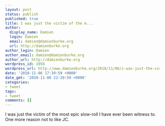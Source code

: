 ```yaml
---
layout: post
status: publish
published: true
title: I was just the victim of the m...
author:
  display_name: Damien
  login: Damien
  email: damien@damienburke.org
  url: http://damienburke.org
author_login: Damien
author_email: damien@damienburke.org
author_url: http://damienburke.org
wordpress_id: 1056
wordpress_url: http://www.damienburke.org/2010/11/06/i-was-just-the-victim-of-the-m/
date: '2010-11-06 17:39:59 +0000'
date_gmt: '2010-11-06 22:39:59 +0000'
categories:
- tweet
tags:
- tweet
comments: []
---
```

<p>I was just the victim of the most epic slow-roll I have ever been witness to. One more reason not to like JC.</p>
